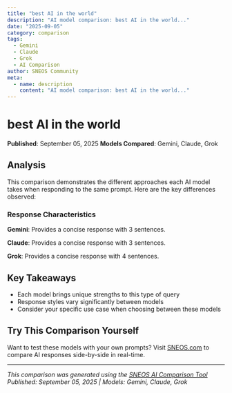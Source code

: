 ```yaml
---
title: "best AI in the world"
description: "AI model comparison: best AI in the world..."
date: "2025-09-05"
category: comparison
tags:
  - Gemini
  - Claude
  - Grok
  - AI Comparison
author: SNEOS Community
meta:
  - name: description
    content: "AI model comparison: best AI in the world..."
---
```


# best AI in the world

**Published**: September 05, 2025
**Models Compared**: Gemini, Claude, Grok

<ChatComparison
  title="best AI in the world"
  prompt="best AI in the world"
  :responses='{
    "Gemini": "Hello! I\u0027m Google\u0027s AI model. I\u0027m here to help you accomplish your tasks.",
    "Claude": "Hi there! I\u0027m an AI assistant created by Anthropic. I\u0027m here to answer any questions you might have.",
    "Grok": "Hey! I\u0027m Grok from xAI. I help with questions and explore interesting topics. Ask away!"
  }'
  published-date="14:43"
/>

## Analysis

This comparison demonstrates the different approaches each AI model takes when responding to the same prompt. Here are the key differences observed:

### Response Characteristics

**Gemini**: Provides a concise response with 3 sentences. 

**Claude**: Provides a concise response with 3 sentences. 

**Grok**: Provides a concise response with 4 sentences. 

## Key Takeaways

- Each model brings unique strengths to this type of query
- Response styles vary significantly between models
- Consider your specific use case when choosing between these models

## Try This Comparison Yourself

Want to test these models with your own prompts? Visit [SNEOS.com](https://sneos.com) to compare AI responses side-by-side in real-time.

---

*This comparison was generated using the [SNEOS AI Comparison Tool](https://sneos.com)*
*Published: September 05, 2025 | Models: Gemini, Claude, Grok*
